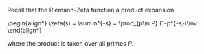 Recall that the Riemann-Zeta function a product expansion


\begin{align*}
\zeta(s) = \sum n^{-s} = \prod_{p\in P} (1-p^{-s})\inv
\end{align*}

where the product is taken over all primes $P$.
